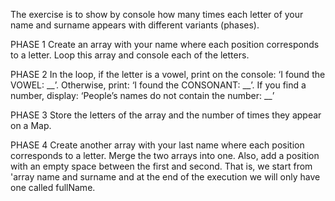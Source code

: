 The exercise is to show by console how many times each letter of your name and surname appears with different variants (phases).

PHASE 1
Create an array with your name where each position corresponds to a letter.
Loop this array and console each of the letters.

PHASE 2
In the loop, if the letter is a vowel, print on the console: ‘I found the VOWEL: __’. Otherwise, print: ‘I found the CONSONANT: __’.
If you find a number, display: ‘People’s names do not contain the number: __’

PHASE 3
Store the letters of the array and the number of times they appear on a Map.

PHASE 4
Create another array with your last name where each position corresponds to a letter.
Merge the two arrays into one. Also, add a position with an empty space between the first and second. That is, we start from 'array name and surname and at the end of the execution we will only have one called fullName.
